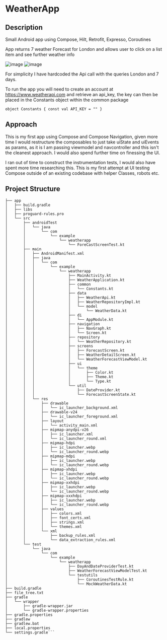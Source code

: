 # WeatherApp

## Description 
Small Android app using Compose, Hilt, Retrofit, Expresso, Coroutines

App returns 7 weather Forecast for London and allows user to click on a list item and see further weather info

![image](https://github.com/bdowsett/WeatherApp/assets/85438016/26333e03-8225-4b88-9a02-db70f6202687)
![image](https://github.com/bdowsett/WeatherApp/assets/85438016/e73e86d8-2c0f-4a5e-8cd8-726f455a99b2)

For simplicity I have hardcoded the Api call with the queries London and 7 days. 

To run the app you will need to create an account at https://www.weatherapi.com and retrieve an api_key, the key can then be placed in the Constants object within the common package

`object Constants {
    const val API_KEY = ""
}`

## Approach 
This is my first app using Compose and Compose Navigation, given more time I would restructure the composables to just take uiState and uiEvents as params, as it is I am passing viewmodel and navcontroller and this isn't the cleanest approach. I would also spend further time on finessing the UI.

I ran out of time to construct the instrumentation tests, I would also have spent more time researching this. This is my first attempt at UI testing Compose outside of an existing codebase with helper Classes, robots etc.

## Project Structure

```├── README.md
├── app
│   ├── build.gradle
│   ├── libs
│   ├── proguard-rules.pro
│   └── src
│       ├── androidTest
│       │   └── java
│       │       └── com
│       │           └── example
│       │               └── weatherapp
│       │                   └── ForeCastScreenTest.kt
│       ├── main
│       │   ├── AndroidManifest.xml
│       │   ├── java
│       │   │   └── com
│       │   │       └── example
│       │   │           └── weatherapp
│       │   │               ├── MainActivity.kt
│       │   │               ├── WeatherApplication.kt
│       │   │               ├── common
│       │   │               │   └── Constants.kt
│       │   │               ├── data
│       │   │               │   ├── WeatherApi.kt
│       │   │               │   ├── WeatherRepositoryImpl.kt
│       │   │               │   └── model
│       │   │               │       └── WeatherData.kt
│       │   │               ├── di
│       │   │               │   └── AppModule.kt
│       │   │               ├── navigation
│       │   │               │   ├── NavGraph.kt
│       │   │               │   └── Screen.kt
│       │   │               ├── repository
│       │   │               │   └── WeatherRepository.kt
│       │   │               ├── screens
│       │   │               │   ├── ForecastScreen.kt
│       │   │               │   ├── WeatherDetailScreen.kt
│       │   │               │   └── WeatherForecastViewModel.kt
│       │   │               ├── ui
│       │   │               │   └── theme
│       │   │               │       ├── Color.kt
│       │   │               │       ├── Theme.kt
│       │   │               │       └── Type.kt
│       │   │               └── util
│       │   │                   ├── DateProvider.kt
│       │   │                   └── ForecastScreenState.kt
│       │   └── res
│       │       ├── drawable
│       │       │   └── ic_launcher_background.xml
│       │       ├── drawable-v24
│       │       │   └── ic_launcher_foreground.xml
│       │       ├── layout
│       │       │   └── activity_main.xml
│       │       ├── mipmap-anydpi-v26
│       │       │   ├── ic_launcher.xml
│       │       │   └── ic_launcher_round.xml
│       │       ├── mipmap-hdpi
│       │       │   ├── ic_launcher.webp
│       │       │   └── ic_launcher_round.webp
│       │       ├── mipmap-mdpi
│       │       │   ├── ic_launcher.webp
│       │       │   └── ic_launcher_round.webp
│       │       ├── mipmap-xhdpi
│       │       │   ├── ic_launcher.webp
│       │       │   └── ic_launcher_round.webp
│       │       ├── mipmap-xxhdpi
│       │       │   ├── ic_launcher.webp
│       │       │   └── ic_launcher_round.webp
│       │       ├── mipmap-xxxhdpi
│       │       │   ├── ic_launcher.webp
│       │       │   └── ic_launcher_round.webp
│       │       ├── values
│       │       │   ├── colors.xml
│       │       │   ├── font_certs.xml
│       │       │   ├── strings.xml
│       │       │   └── themes.xml
│       │       └── xml
│       │           ├── backup_rules.xml
│       │           └── data_extraction_rules.xml
│       └── test
│           └── java
│               └── com
│                   └── example
│                       └── weatherapp
│                           ├── DayAndDateProviderTest.kt
│                           ├── WeatherForecastViewModelTest.kt
│                           └── testutils
│                               ├── CoroutinesTestRule.kt
│                               └── MockWeatherData.kt
├── build.gradle
├── file_tree.txt
├── gradle
│   └── wrapper
│       ├── gradle-wrapper.jar
│       └── gradle-wrapper.properties
├── gradle.properties
├── gradlew
├── gradlew.bat
├── local.properties
└── settings.gradle```



